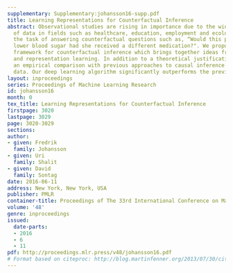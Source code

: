 ```yaml
---
supplementary: Supplementary:johansson16-supp.pdf
title: Learning Representations for Counterfactual Inference
abstract: Observational studies are rising in importance due to the widespread accumulation
  of data in fields such as healthcare, education, employment and ecology. We consider
  the task of answering counterfactual questions such as, “Would this patient have
  lower blood sugar had she received a different medication?". We propose a new algorithmic
  framework for counterfactual inference which brings together ideas from domain adaptation
  and representation learning. In addition to a theoretical justification, we perform
  an empirical comparison with previous approaches to causal inference from observational
  data. Our deep learning algorithm significantly outperforms the previous state-of-the-art.
layout: inproceedings
series: Proceedings of Machine Learning Research
id: johansson16
month: 0
tex_title: Learning Representations for Counterfactual Inference
firstpage: 3020
lastpage: 3029
page: 3020-3029
sections: 
author:
- given: Fredrik
  family: Johansson
- given: Uri
  family: Shalit
- given: David
  family: Sontag
date: 2016-06-11
address: New York, New York, USA
publisher: PMLR
container-title: Proceedings of The 33rd International Conference on Machine Learning
volume: '48'
genre: inproceedings
issued:
  date-parts:
  - 2016
  - 6
  - 11
pdf: http://proceedings.mlr.press/v48/johansson16.pdf
# Format based on citeproc: http://blog.martinfenner.org/2013/07/30/citeproc-yaml-for-bibliographies/
---
```


